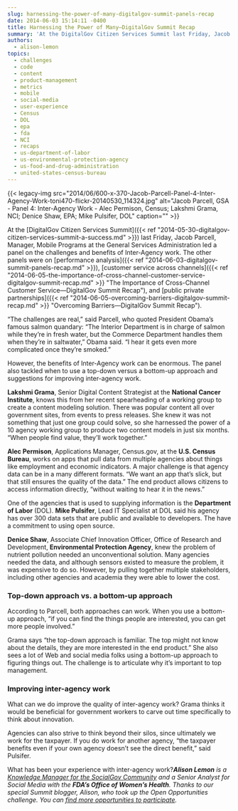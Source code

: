 ```yaml
---
slug: harnessing-the-power-of-many-digitalgov-summit-panels-recap
date: 2014-06-03 15:14:11 -0400
title: Harnessing the Power of Many—DigitalGov Summit Recap
summary: 'At the DigitalGov Citizen Services Summit last Friday, Jacob Parcell, Manager, Mobile Programs at the General Services Administration led a panel on the challenges and benefits of Inter-Agency work. The other panels were on performance analysis, customer service across channels, and public private partnerships. &ldquo;The challenges are real,&rdquo; said Parcell, who quoted President Obama&#8217;s famous salmon'
authors:
  - alison-lemon
topics:
  - challenges
  - code
  - content
  - product-management
  - metrics
  - mobile
  - social-media
  - user-experience
  - Census
  - DOL
  - epa
  - fda
  - NCI
  - recaps
  - us-department-of-labor
  - us-environmental-protection-agency
  - us-food-and-drug-administration
  - united-states-census-bureau
---
```


{{< legacy-img src="2014/06/600-x-370-Jacob-Parcell-Panel-4-Inter-Agency-Work-toni470-flickr-20140530_114324.jpg" alt="Jacob Parcell, GSA - Panel 4: Inter-Agency Work - Alec Permison, Census; Lakshmi Grama, NCI; Denice Shaw, EPA; Mike Pulsifer, DOL" caption="" >}} 

At the [DigitalGov Citizen Services Summit]({{< ref "2014-05-30-digitalgov-citizen-services-summit-a-success.md" >}}) last Friday, Jacob Parcell, Manager, Mobile Programs at the General Services Administration led a panel on the challenges and benefits of Inter-Agency work. The other panels were on [performance analysis]({{< ref "2014-06-03-digitalgov-summit-panels-recap.md" >}}), [customer service across channels]({{< ref "2014-06-05-the-importance-of-cross-channel-customer-service-digitalgov-summit-recap.md" >}} "The Importance of Cross-Channel Customer Service—DigitalGov Summit Recap"), and [public private partnerships]({{< ref "2014-06-05-overcoming-barriers-digitalgov-summit-recap.md" >}} "Overcoming Barriers—DigitalGov Summit Recap").

“The challenges are real,” said Parcell, who quoted President Obama&#8217;s famous salmon quandary: “The Interior Department is in charge of salmon while they&#8217;re in fresh water, but the Commerce Department handles them when they&#8217;re in saltwater,” Obama said. “I hear it gets even more complicated once they&#8217;re smoked.”

However, the benefits of Inter-Agency work can be enormous. The panel also tackled when to use a top-down versus a bottom-up approach and suggestions for improving inter-agency work.

**Lakshmi Grama**, Senior Digital Content Strategist at the **National Cancer Institute**, knows this from her recent spearheading of a working group to create a content modeling solution. There was popular content all over government sites, from events to press releases. She knew it was not something that just one group could solve, so she harnessed the power of a 10 agency working group to produce two content models in just six months. “When people find value, they&#8217;ll work together.”

**Alec Permison**, Applications Manager, Census.gov, at the **U.S. Census Bureau**, works on apps that pull data from multiple agencies about things like employment and economic indicators. A major challenge is that agency data can be in a many different formats. “We want an app that&#8217;s slick, but that still ensures the quality of the data.” The end product allows citizens to access information directly, “without waiting to hear it in the news.”

One of the agencies that is used to supplying information is the **Department of Labor** (DOL). **Mike Pulsifer**, Lead IT Specialist at DOL said his agency has over 300 data sets that are public and available to developers. The have a commitment to using open source.

**Denice Shaw**, Associate Chief Innovation Officer, Office of Research and Development, **Environmental Protection Agency**, knew the problem of nutrient pollution needed an unconventional solution. Many agencies needed the data, and although sensors existed to measure the problem, it was expensive to do so. However, by pulling together multiple stakeholders, including other agencies and academia they were able to lower the cost.

### Top-down approach vs. a bottom-up approach

According to Parcell, both approaches can work. When you use a bottom-up approach, “if you can find the things people are interested, you can get more people involved.”

Grama says “the top-down approach is familiar. The top might not know about the details, they are more interested in the end product.” She also sees a lot of Web and social media folks using a bottom-up approach to figuring things out. The challenge is to articulate why it&#8217;s important to top management.

### Improving inter-agency work

What can we do improve the quality of inter-agency work? Grama thinks it would be beneficial for government workers to carve out time specifically to think about innovation.

Agencies can also strive to think beyond their silos, since ultimately we work for the taxpayer. If you do work for another agency, “the taxpayer benefits even if your own agency doesn&#8217;t see the direct benefit,” said Pulsifer.

What has been your experience with inter-agency work?_**Alison Lemon** is a [Knowledge Manager for the SocialGov Community](FIND?s=alison+lemon.md) and a Senior Analyst for Social Media with the **FDA’s Office of Women’s Health**._
_Thanks to our special Summit blogger, Alison, who took up the Open Opportunities challenge. You can [find more opportunities to participate](http://gsablogs.gsa.gov/dsic/category/open-opportunities/)._